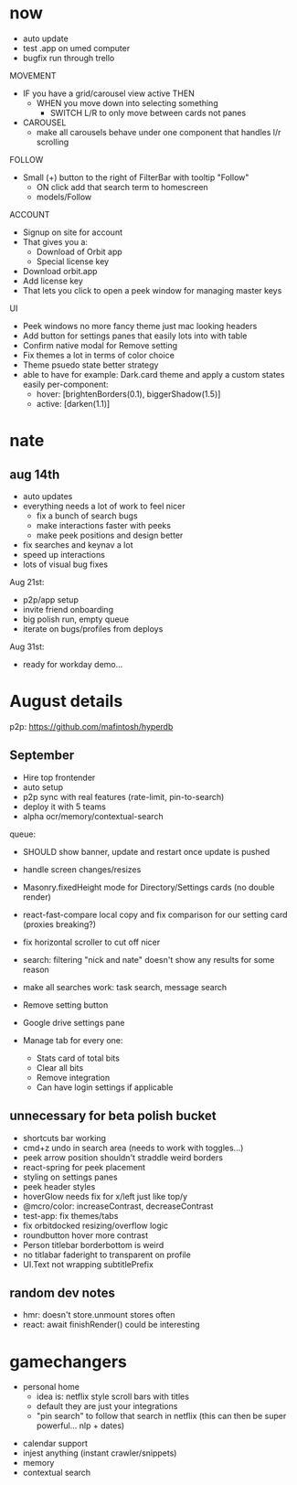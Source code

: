 # now

- auto update
- test .app on umed computer
- bugfix run through trello

MOVEMENT

- IF you have a grid/carousel view active THEN
  - WHEN you move down into selecting something
    - SWITCH L/R to only move between cards not panes
- CAROUSEL
  - make all carousels behave under one component that handles l/r scrolling

FOLLOW

- Small (+) button to the right of FilterBar with tooltip "Follow"
  - ON click add that search term to homescreen
  - models/Follow

ACCOUNT

- Signup on site for account
- That gives you a:
  - Download of Orbit app
  - Special license key
- Download orbit.app
- Add license key
- That lets you click to open a peek window for managing master keys

UI

- Peek windows no more fancy theme just mac looking headers
- Add button for settings panes that easily lots into with table
- Confirm native modal for Remove setting
- Fix themes a lot in terms of color choice
- Theme psuedo state better strategy
- able to have for example: Dark.card theme and apply a custom states easily per-component:
  - hover: [brightenBorders(0.1), biggerShadow(1.5)]
  - active: [darken(1.1)]

# nate

## aug 14th

- auto updates
- everything needs a lot of work to feel nicer
  - fix a bunch of search bugs
  - make interactions faster with peeks
  - make peek positions and design better
- fix searches and keynav a lot
- speed up interactions
- lots of visual bug fixes

Aug 21st:

- p2p/app setup
- invite friend onboarding
- big polish run, empty queue
- iterate on bugs/profiles from deploys

Aug 31st:

- ready for workday demo...

# August details

p2p: https://github.com/mafintosh/hyperdb

## September

- Hire top frontender
- auto setup
- p2p sync with real features (rate-limit, pin-to-search)
- deploy it with 5 teams
- alpha ocr/memory/contextual-search

queue:

- SHOULD show banner, update and restart once update is pushed
- handle screen changes/resizes
- Masonry.fixedHeight mode for Directory/Settings cards (no double render)
- react-fast-compare local copy and fix comparison for our setting card (proxies breaking?)
- fix horizontal scroller to cut off nicer

- search: filtering "nick and nate" doesn't show any results for some reason
- make all searches work: task search, message search
- Remove setting button
- Google drive settings pane
- Manage tab for every one:
  - Stats card of total bits
  - Clear all bits
  - Remove integration
  - Can have login settings if applicable

## unnecessary for beta polish bucket

- shortcuts bar working
- cmd+z undo in search area (needs to work with toggles...)
- peek arrow position shouldn't straddle weird borders
- react-spring for peek placement
- styling on settings panes
- peek header styles
- hoverGlow needs fix for x/left just like top/y
- @mcro/color: increaseContrast, decreaseContrast
- test-app: fix themes/tabs
- fix orbitdocked resizing/overflow logic
- roundbutton hover more contrast
- Person titlebar borderbottom is weird
- no titlabar faderight to transparent on profile
- UI.Text not wrapping subtitlePrefix

## random dev notes

- hmr: doesn't store.unmount stores often
- react: await finishRender() could be interesting

# gamechangers

- personal home
  - idea is: netflix style scroll bars with titles
  - default they are just your integrations
  - "pin search" to follow that search in netflix (this can then be super powerful... nlp + dates)

* calendar support
* injest anything (instant crawler/snippets)
* memory
* contextual search
